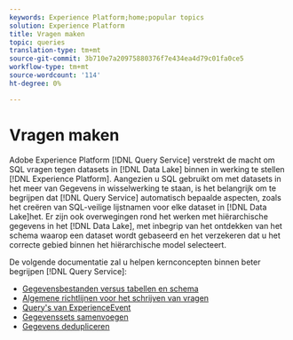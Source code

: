 ```yaml
---
keywords: Experience Platform;home;popular topics
solution: Experience Platform
title: Vragen maken
topic: queries
translation-type: tm+mt
source-git-commit: 3b710e7a20975880376f7e434ea4d79c01fa0ce5
workflow-type: tm+mt
source-wordcount: '114'
ht-degree: 0%

---
```



# Vragen maken

Adobe Experience Platform [!DNL Query Service] verstrekt de macht om SQL vragen tegen datasets in [!DNL Data Lake] binnen in werking te stellen [!DNL Experience Platform]. Aangezien u SQL gebruikt om met datasets in het meer van Gegevens in wisselwerking te staan, is het belangrijk om te begrijpen dat [!DNL Query Service] automatisch bepaalde aspecten, zoals het creëren van SQL-veilige lijstnamen voor elke dataset in [!DNL Data Lake]het. Er zijn ook overwegingen rond het werken met hiërarchische gegevens in het [!DNL Data Lake], met inbegrip van het ontdekken van het schema waarop een dataset wordt gebaseerd en het verzekeren dat u het correcte gebied binnen het hiërarchische model selecteert.

De volgende documentatie zal u helpen kernconcepten binnen beter begrijpen [!DNL Query Service]:

- [Gegevensbestanden versus tabellen en schema](./datasets-and-tables.md)
- [Algemene richtlijnen voor het schrijven van vragen](./writing-queries.md)
- [Query&#39;s van ExperienceEvent](./experience-event-queries.md)
- [Gegevenssets samenvoegen](./joining-datasets.md)
- [Gegevens dedupliceren](./deduplication.md)
